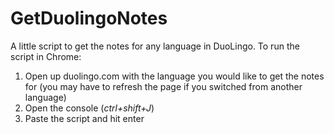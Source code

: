 # GetDuolingoNotes
A little script to get the notes for any language in DuoLingo.
To run the script in Chrome:
1. Open up duolingo.com with the language you would like to get the notes for (you may have to refresh the page if you switched from another language)
2. Open the console (*ctrl+shift+J*)
3. Paste the script and hit enter
